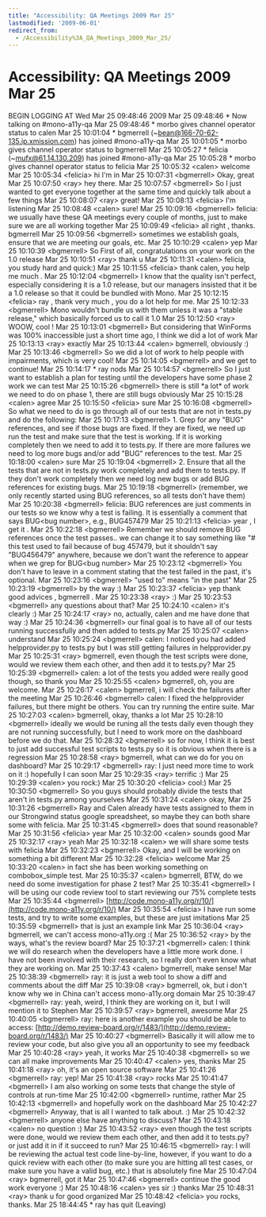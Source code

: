 ```yaml
---
title: "Accessibility: QA Meetings 2009 Mar 25"
lastmodified: '2009-06-01'
redirect_from:
  - /Accessibility%3A_QA_Meetings_2009_Mar_25/
---
```


Accessibility: QA Meetings 2009 Mar 25
======================================

BEGIN LOGGING AT Wed Mar 25 09:48:46 2009
 Mar 25 09:48:46 \* Now talking on #mono-a11y-qa
 Mar 25 09:48:46 \* morbo gives channel operator status to calen
 Mar 25 10:01:04 \* bgmerrell (\~bean@166-70-62-135.ip.xmission.com) has joined #mono-a11y-qa
 Mar 25 10:01:05 \* morbo gives channel operator status to bgmerrell
 Mar 25 10:05:27 \* felicia (\~mufx@61.14.130.209) has joined #mono-a11y-qa
 Mar 25 10:05:28 \* morbo gives channel operator status to felicia
 Mar 25 10:05:32 \<calen\> welcome
 Mar 25 10:05:34 \<felicia\> hi I'm in
 Mar 25 10:07:31 \<bgmerrell\> Okay, great
 Mar 25 10:07:50 \<ray\> hey there.
 Mar 25 10:07:57 \<bgmerrell\> So I just wanted to get everyone together at the same time and quickly talk about a few things
 Mar 25 10:08:07 \<ray\> great!
 Mar 25 10:08:13 \<felicia\> I'm listening
 Mar 25 10:08:48 \<calen\> sure!
 Mar 25 10:09:16 \<bgmerrell\> felicia: we usually have these QA meetings every couple of months, just to make sure we are all working together
 Mar 25 10:09:49 \<felicia\> all right , thanks. bgmerrell
 Mar 25 10:09:56 \<bgmerrell\> sometimes we establish goals, ensure that we are meeting our goals, etc.
 Mar 25 10:10:29 \<calen\> yep
 Mar 25 10:10:39 \<bgmerrell\> So First of all, congratulations on your work on the 1.0 release
 Mar 25 10:10:51 \<ray\> thank u
 Mar 25 10:11:31 \<calen\> felicia, you study hard and quick:)
 Mar 25 10:11:55 \<felicia\> thank calen, you help me much .
 Mar 25 10:12:04 \<bgmerrell\> I know that the quality isn't perfect, especially considering it is a 1.0 release, but our managers insisted that it be a 1.0 release so that it could be bundled with Mono.
 Mar 25 10:12:15 \<felicia\> ray , thank very much , you do a lot help for me.
 Mar 25 10:12:33 \<bgmerrell\> Mono wouldn't bundle us with them unless it was a "stable release," which basically forced us to call it 1.0
 Mar 25 10:12:50 \<ray\> WOOW, cool !
 Mar 25 10:13:01 \<bgmerrell\> But considering that WinForms was 100% inaccessible just a short time ago, I think we did a lot of work
 Mar 25 10:13:13 \<ray\> exactly
 Mar 25 10:13:44 \<calen\> bgmerrell, obviously :)
 Mar 25 10:13:46 \<bgmerrell\> So we did a lot of work to help people with impairments, which is very cool!
 Mar 25 10:14:05 \<bgmerrell\> and we get to continue!
 Mar 25 10:14:17 \* ray nods
 Mar 25 10:14:57 \<bgmerrell\> So I just want to establish a plan for testing until the developers have some phase 2 work we can test
 Mar 25 10:15:26 \<bgmerrell\> there is still \*a lot\* of work we need to do on phase 1, there are still bugs obviously
 Mar 25 10:15:28 \<calen\> agree
 Mar 25 10:15:50 \<felicia\> sure
 Mar 25 10:16:08 \<bgmerrell\> So what we need to do is go through all of our tests that are not in tests.py and do the following:
 Mar 25 10:17:13 \<bgmerrell\> 1. Grep for any "BUG" references, and see if those bugs are fixed. If they are fixed, we need up run the test and make sure that the test is working. If it is working completely then we need to add it to tests.py. If there are more failures we need to log more bugs and/or add "BUG" references to the test.
 Mar 25 10:18:00 \<calen\> sure
 Mar 25 10:19:04 \<bgmerrell\> 2. Ensure that all the tests that are not in tests.py work completely and add them to tests.py. If they don't work completely then we need log new bugs or add BUG references for existing bugs.
 Mar 25 10:19:18 \<bgmerrell\> (remember, we only recently started using BUG references, so all tests don't have them)
 Mar 25 10:20:38 \<bgmerrell\> felicia: BUG references are just comments in our tests so we know why a test is failing. It is essentially a comment that says BUG\<bug number\>, e.g., BUG457479
 Mar 25 10:21:13 \<felicia\> year , I get it .
 Mar 25 10:22:18 \<bgmerrell\> Remember we should remove BUG references once the test passes.. we can change it to say something like "# this test used to fail because of bug 457479, but it shouldn't say "BUG456479" anywhere, because we don't want the reference to appear when we grep for BUG\<bug number\>
 Mar 25 10:23:12 \<bgmerrell\> You don't have to leave in a comment stating that the test failed in the past, it's optional.
 Mar 25 10:23:16 \<bgmerrell\> "used to" means "in the past"
 Mar 25 10:23:19 \<bgmerrell\> by the way :)
 Mar 25 10:23:37 \<felicia\> yep thank good advices , bgmerrell .
 Mar 25 10:23:38 \<ray\> :)
 Mar 25 10:23:53 \<bgmerrell\> any questions about that?
 Mar 25 10:24:10 \<calen\> it's clearly :)
 Mar 25 10:24:17 \<ray\> no, actually, calen and me have done that way :)
 Mar 25 10:24:36 \<bgmerrell\> our final goal is to have all of our tests running successfully and then added to tests.py
 Mar 25 10:25:07 \<calen\> understand
 Mar 25 10:25:24 \<bgmerrell\> calen: I noticed you had added helpprovider.py to tests.py but I was still getting failures in helpprovider.py
 Mar 25 10:25:31 \<ray\> bgmerrell, even though the test scripts were done, would we review them each other, and then add it to tests.py?
 Mar 25 10:25:39 \<bgmerrell\> calen: a lot of the tests you added were really good though, so thank you
 Mar 25 10:25:55 \<calen\> bgmerrell, oh, you are welcome.
 Mar 25 10:26:17 \<calen\> bgmerrell, i will check the failures after the meeting
 Mar 25 10:26:46 \<bgmerrell\> calen: I fixed the helpprovider failures, but there might be others. You can try running the entire suite.
 Mar 25 10:27:03 \<calen\> bgmerrell, okay, thanks a lot
 Mar 25 10:28:10 \<bgmerrell\> ideally we would be runing all the tests daily even though they are not running successfully, but I need to work more on the dashboard before we do that.
 Mar 25 10:28:32 \<bgmerrell\> so for now, I think it is best to just add successful test scripts to tests.py so it is obvious when there is a regression
 Mar 25 10:28:58 \<ray\> bgmerrell, what can we do for you on dashboard?
 Mar 25 10:29:17 \<bgmerrell\> ray: I just need more time to work on it :) hopefully I can soon
 Mar 25 10:29:35 \<ray\> terrific :)
 Mar 25 10:29:39 \<calen\> you rock:)
 Mar 25 10:30:20 \<felicia\> cool:)
 Mar 25 10:30:50 \<bgmerrell\> So you guys should probably divide the tests that aren't in tests.py among yourselves
 Mar 25 10:31:24 \<calen\> okay,
 Mar 25 10:31:26 \<bgmerrell\> Ray and Calen already have tests assigned to them in our Strongwind status google spreadsheet, so maybe they can both share some with felicia.
 Mar 25 10:31:45 \<bgmerrell\> does that sound reasonable?
 Mar 25 10:31:56 \<felicia\> year
 Mar 25 10:32:00 \<calen\> sounds good
 Mar 25 10:32:17 \<ray\> yeah
 Mar 25 10:32:18 \<calen\> we will share some tests with felicia
 Mar 25 10:32:23 \<bgmerrell\> Okay, and I will be working on something a bit different
 Mar 25 10:32:28 \<felicia\> welcome
 Mar 25 10:33:20 \<calen\> in fact she has been working something on combobox_simple test.
 Mar 25 10:35:37 \<calen\> bgmerrell, BTW, do we need do some investigation for phase 2 test?
 Mar 25 10:35:41 \<bgmerrell\> I will be using our code review tool to start reviewing our 75% complete tests
 Mar 25 10:35:44 \<bgmerrell\> [http://code.mono-a11y.org/r/10/](http://code.mono-a11y.org/r/10/)
 Mar 25 10:35:54 \<felicia\> I have run some tests, and try to write some examples, but these are just imitations
 Mar 25 10:35:59 \<bgmerrell\> that is just an example link
 Mar 25 10:36:04 \<ray\> bgmerrell, we can't access mono-a11y.org :(
 Mar 25 10:36:52 \<ray\> by the ways, what's the review board?
 Mar 25 10:37:21 \<bgmerrell\> calen: I think we will do research when the developers have a little more work done. I have not been involved with their research, so I really don't even know what they are working on.
 Mar 25 10:37:43 \<calen\> bgmerrell, make sense!
 Mar 25 10:38:39 \<bgmerrell\> ray: it is just a web tool to show a diff and comments about the diff
 Mar 25 10:39:08 \<ray\> bgmerrell, ok, but i don't know why we in China can't access mono-a11y.org domain
 Mar 25 10:39:47 \<bgmerrell\> ray: yeah, weird, I think they are working on it, but I will mention it to Stephen
 Mar 25 10:39:57 \<ray\> bgmerrell, awesome
 Mar 25 10:40:05 \<bgmerrell\> ray: here is another example you should be able to access: [http://demo.review-board.org/r/1483/](http://demo.review-board.org/r/1483/)
 Mar 25 10:40:27 \<bgmerrell\> Basically it will allow me to review your code, but also give you all an opportunity to see my feedback
 Mar 25 10:40:28 \<ray\> yeah, it works
 Mar 25 10:40:38 \<bgmerrell\> so we can all make improvements
 Mar 25 10:40:47 \<calen\> yes, thanks
 Mar 25 10:41:18 \<ray\> oh, it's an open source software
 Mar 25 10:41:26 \<bgmerrell\> ray: yep!
 Mar 25 10:41:38 \<ray\> rocks
 Mar 25 10:41:47 \<bgmerrell\> I am also working on some tests that change the style of controls at run-time
 Mar 25 10:42:00 \<bgmerrell\> runtime, rather
 Mar 25 10:42:13 \<bgmerrell\> and hopefully work on the dashboard
 Mar 25 10:42:27 \<bgmerrell\> Anyway, that is all I wanted to talk about. :)
 Mar 25 10:42:32 \<bgmerrell\> anyone else have anything to discuss?
 Mar 25 10:43:18 \<calen\> no question :)
 Mar 25 10:43:52 \<ray\> even though the test scripts were done, would we review them each other, and then add it to tests.py? or just add it in if it succeed to run?
 Mar 25 10:46:15 \<bgmerrell\> ray: I will be reviewing the actual test code line-by-line, however, if you want to do a quick review with each other (to make sure you are hitting all test cases, or make sure you have a valid bug, etc.) that is absolutely fine
 Mar 25 10:47:04 \<ray\> bgmerrell, got it
 Mar 25 10:47:46 \<bgmerrell\> continue the good work everyone :)
 Mar 25 10:48:16 \<calen\> yes sir :) thanks
 Mar 25 10:48:31 \<ray\> thank u for good organized
 Mar 25 10:48:42 \<felicia\> you rocks, thanks.
 Mar 25 18:44:45 \* ray has quit (Leaving)
